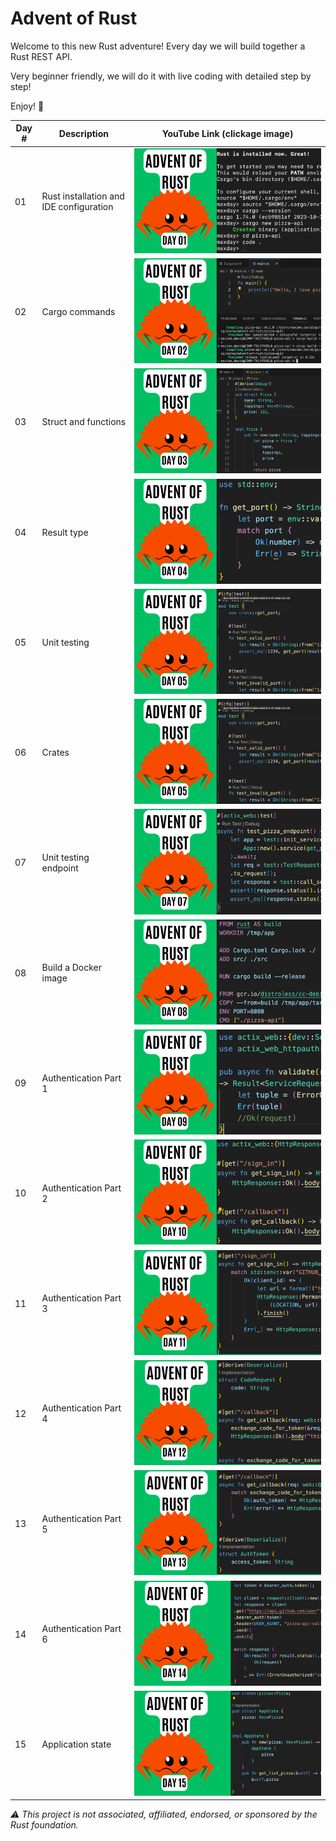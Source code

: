 # Advent of Rust

Welcome to this new Rust adventure!
Every day we will build together a Rust REST API.

Very beginner friendly, we will do it with live coding with detailed step by step!

Enjoy! 🦀


| Day #      | Description  | YouTube Link (clickage image) |
| ----------- | ----------- | ----------- |
| 01      | Rust installation and IDE configuration        | [![maxday live coding](img/day01.png)](https://youtu.be/jEbltUVh7mc?si=l8RdkIgc8a_u00SE)
| 02      | Cargo commands       | [![maxday live coding](img/day02.png)](https://youtu.be/3jbc5JKFHl0?si=x8AgOUE_J7DzO_Sa)
| 03      | Struct and functions  | [![maxday live coding](img/day03.png)](https://youtu.be/YE2EjDQP2sU)
| 04      | Result type  | [![maxday live coding](img/day04.png)](https://youtu.be/A9HdmVN4QUc)
| 05      | Unit testing  | [![maxday live coding](img/day05.png)](https://youtu.be/trigxVMYskA)
| 06      | Crates  | [![maxday live coding](img/day05.png)](https://youtu.be/OMsrDtwmYTg)
| 07      | Unit testing endpoint  | [![maxday live coding](img/day07.png)](https://youtu.be/LS6PAMAl-5U)
| 08      | Build a Docker image  | [![maxday live coding](img/day08.png)](https://youtu.be/HkEb9196Bsc)
| 09      | Authentication Part 1  | [![maxday live coding](img/day09.png)](https://youtu.be/z4JBUuqGFPo)
| 10      | Authentication Part 2  | [![maxday live coding](img/day10.png)](https://youtu.be/wfNXZJCCFbI)
| 11      | Authentication Part 3  | [![maxday live coding](img/day11.png)](https://youtu.be/0D-7ggKae10)
| 12      | Authentication Part 4  | [![maxday live coding](img/day12.png)](https://youtu.be/4D-R_w_FVrU)
| 13      | Authentication Part 5  | [![maxday live coding](img/day13.png)](https://youtu.be/KhHJzN1RZZg)
| 14      | Authentication Part 6  | [![maxday live coding](img/day14.png)](https://youtu.be/wq3QVqCnzgs)
| 15      | Application state  | [![maxday live coding](img/day15.png)](https://youtu.be/aVe2lswaM1U)

*⚠️ This project is not associated, affiliated, endorsed, or sponsored by the Rust foundation.*

